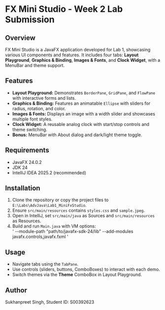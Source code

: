 # FX Mini Studio - Week 2 Lab Submission

## Overview
FX Mini Studio is a JavaFX application developed for Lab 1, showcasing various UI components and features. It includes four tabs: **Layout Playground**, **Graphics & Binding**, **Images & Fonts**, and **Clock Widget**, with a MenuBar and theme support.

## Features
- **Layout Playground:** Demonstrates `BorderPane`, `GridPane`, and `FlowPane` with interactive forms and lists.
- **Graphics & Binding:** Features an animatable `Ellipse` with sliders for radius, rotation, and color.
- **Images & Fonts:** Displays an image with a width slider and showcases multiple font styles.
- **Clock Widget:** A reusable analog clock with start/stop controls and theme switching.
- **Bonus:** MenuBar with About dialog and dark/light theme toggle.

## Requirements
- JavaFX 24.0.2
- JDK 24
- IntelliJ IDEA 2025.2 (recommended)

## Installation
1. Clone the repository or copy the project files to `E:\Labs\AdvJava\Lab1_MiniFxStudio`.
2. Ensure `src/main/resources` contains `styles.css` and `sample.jpeg`.
3. Open in IntelliJ, set `src/main/java` as Sources and `src/main/resources` as Resources.
4. Build and run `Main.java` with VM options:  
    ' --module-path "path/to/javafx-sdk-24/lib" --add-modules javafx.controls,javafx.fxml '


## Usage
- Navigate tabs using the `TabPane`.
- Use controls (sliders, buttons, ComboBoxes) to interact with each demo.
- Switch themes via the **Theme** ComboBox in Layout Playground.


## Author
Sukhanpreet Singh, Student ID: S00392623

